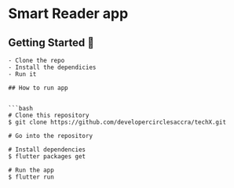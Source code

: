 # Smart Reader app


## Getting Started 🚀

```shell
- Clone the repo
- Install the dependicies
- Run it

## How to run app


```bash
# Clone this repository
$ git clone https://github.com/developercirclesaccra/techX.git

# Go into the repository

# Install dependencies
$ flutter packages get

# Run the app
$ flutter run
